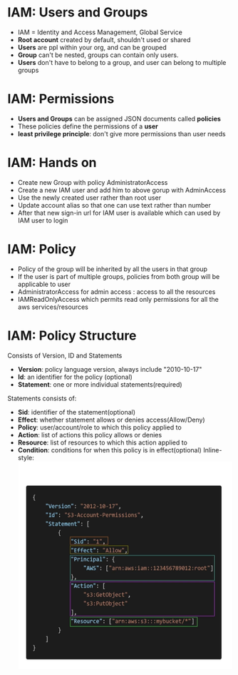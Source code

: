 # IAM: Users and Groups

+ IAM = Identity and Access Management, Global Service
+ **Root account** created by default, shouldn't used or shared
+ **Users** are ppl within your org, and can be grouped
+ **Group** can't be nested, groups can contain only users.
+ **Users** don't have to belong to a group, and user can belong to multiple groups

# IAM: Permissions
+ **Users and Groups** can be assigned JSON documents called **policies**
+ These policies define the permissions of a **user**
+ **least privilege principle**: don't give more permissions than user needs

# IAM: Hands on
+ Create new Group with policy AdministratorAccess
+ Create a new IAM user and add him to above gorup with AdminAccess
+ Use the newly created user rather than root user
+ Update account alias so that one can use text rather than number
+ After that new sign-in url for IAM user is available which can used by IAM user to login

# IAM: Policy
+ Policy of the group will be inherited by all the users in that group
+ If the user is part of multiple groups, policies from both group will be applicable to user
+ AdministratorAccess for admin access : access to all the resources
+ IAMReadOnlyAccess which permits read only permissions for all the aws services/resources

# IAM: Policy Structure
Consists of Version, ID and Statements
+ **Version**: policy language version, always include "2010-10-17"
+ **Id**: an identifier for the policy (optional)
+ **Statement**: one or more individual statements(required)

Statements consists of:
+ **Sid**: identifier of the statement(optional)
+ **Effect**: whether statement allows or denies access(Allow/Deny)
+ **Policy**: user/account/role to which this policy applied to
+ **Action**: list of actions this policy allows or denies
+ **Resource**: list of resources to which this action applied to
+ **Condition**: conditions for when this policy is in effect(optional)
Inline-style: 
![alt text](https://github.com/GurikR/AWS/blob/main/policy-example.PNG "Policy")
